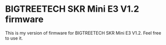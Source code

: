 # BIGTREETECH SKR Mini E3 V1.2 firmware

This is my version of firmware for BIGTREETECH SKR Mini E3 V1.2. Feel free to use it.
